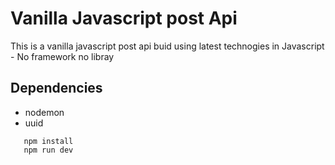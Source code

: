 # Vanilla Javascript post Api

This is a vanilla javascript post api buid using latest technogies in Javascript - No framework no libray

## Dependencies

- nodemon
- uuid

```shell
   npm install
   npm run dev
```
